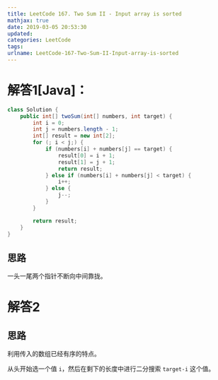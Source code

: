 ```yaml
---
title: LeetCode 167. Two Sum II - Input array is sorted
mathjax: true
date: 2019-03-05 20:53:30
updated:
categories: LeetCode
tags:
urlname: LeetCode-167-Two-Sum-II-Input-array-is-sorted
---
```




<!-- more -->

# 解答1[Java]：

```java
class Solution {
    public int[] twoSum(int[] numbers, int target) {
        int i = 0;
        int j = numbers.length - 1;
        int[] result = new int[2];
        for (; i < j;) {
            if (numbers[i] + numbers[j] == target) {
                result[0] = i + 1;
                result[1] = j + 1;
                return result;
            } else if (numbers[i] + numbers[j] < target) {
                i++;
            } else {
                j--;
            }
        }

        return result;
    }
}
```

## 思路

一头一尾两个指针不断向中间靠拢。

# 解答2

## 思路

利用传入的数组已经有序的特点。

从头开始选一个值 `i`，然后在剩下的长度中进行二分搜索 `target-i` 这个值。